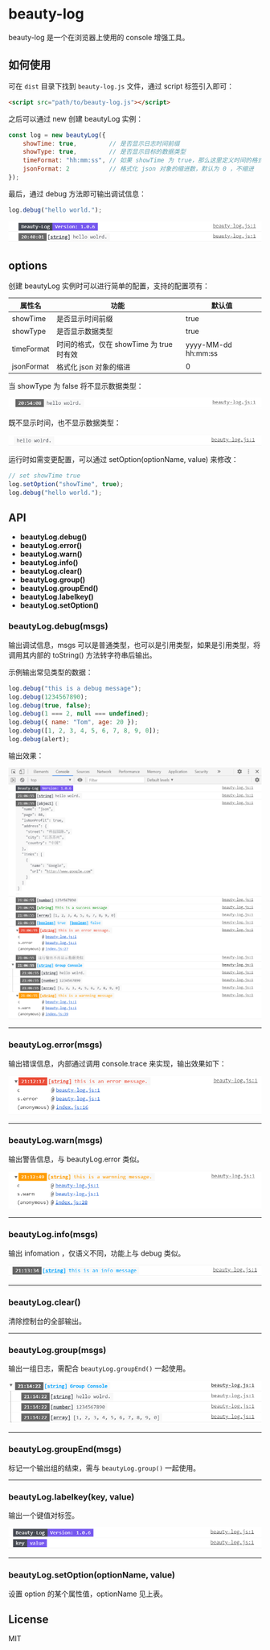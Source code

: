 # beauty-log

beauty-log 是一个在浏览器上使用的 console 增强工具。

## 如何使用

可在 `dist` 目录下找到 `beauty-log.js` 文件，通过 script 标签引入即可：

```html
<script src="path/to/beauty-log.js"></script>
```

之后可以通过 new 创建 beautyLog 实例：

```js
const log = new beautyLog({
    showTime: true,			// 是否显示日志时间前缀
    showType: true,			// 是否显示目标的数据类型
    timeFormat: "hh:mm:ss",	// 如果 showTime 为 true，那么这里定义时间的格式
    jsonFormat: 2           // 格式化 json 对象的缩进数，默认为 0 ，不缩进
});
```

最后，通过 debug 方法即可输出调试信息：

```js
log.debug("hello world.");
```

![](./imgs/debug.png)

## options

创建 beautyLog 实例时可以进行简单的配置，支持的配置项有：

| 属性名     | 功能                                     | 默认值              |
| ---------- | ---------------------------------------- | ------------------- |
| showTime   | 是否显示时间前缀                         | true                |
| showType   | 是否显示数据类型                         | true                |
| timeFormat | 时间的格式，仅在 showTime 为 true 时有效 | yyyy-MM-dd hh:mm:ss |
| jsonFormat | 格式化 json 对象的缩进                   | 0                     |

当 showType 为 false 将不显示数据类型：

![](./imgs/debug_showtype_false.png)

既不显示时间，也不显示数据类型：

![](./imgs/debug_show_option_false.png)

运行时如需变更配置，可以通过 setOption(optionName, value) 来修改：

```js
// set showTime true
log.setOption("showTime", true);
log.debug("hello world.");
```

## API

- **beautyLog.debug()**
- **beautyLog.error()**
- **beautyLog.warn()**
- **beautyLog.info()**
- **beautyLog.clear()**
- **beautyLog.group()**
- **beautyLog.groupEnd()**
- **beautyLog.labelkey()**
- **beautyLog.setOption()**



### beautyLog.debug(msgs)

输出调试信息，msgs 可以是普通类型，也可以是引用类型，如果是引用类型，将调用其内部的 toString() 方法转字符串后输出。

示例输出常见类型的数据：

```js
log.debug("this is a debug message");
log.debug(1234567890);
log.debug(true, false);
log.debug(1 === 2, null === undefined);
log.debug({ name: "Tom", age: 20 });
log.debug([1, 2, 3, 4, 5, 6, 7, 8, 9, 0]);
log.debug(alert);
```

输出效果：

![](./imgs/debug_all_types.png)

---

### beautyLog.error(msgs)

输出错误信息，内部通过调用 console.trace 来实现，输出效果如下：

![](./imgs/error.png)

---

### beautyLog.warn(msgs)

输出警告信息，与 beautyLog.error 类似。

![](./imgs/warn.png)

---

### beautyLog.info(msgs)

输出 infomation ，仅语义不同，功能上与 debug 类似。

![](./imgs/info.png)

---

### beautyLog.clear()

清除控制台的全部输出。

---

### beautyLog.group(msgs)

输出一组日志，需配合 `beautyLog.groupEnd()` 一起使用。

![](./imgs/group.png)

---

### beautyLog.groupEnd(msgs)

标记一个输出组的结束，需与 `beautyLog.group()` 一起使用。

---

### beautyLog.labelkey(key, value)

输出一个键值对标签。

![](./imgs/labelkey.png)

---

### beautyLog.setOption(optionName, value)

设置 option 的某个属性值，optionName 见上表。

## License

MIT